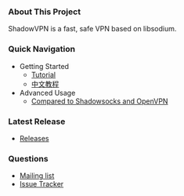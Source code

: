 ### About This Project

ShadowVPN is a fast, safe VPN based on libsodium.

### Quick Navigation

- Getting Started
    * [Tutorial]
    * [中文教程][Chinese Readme]
- Advanced Usage
    * [Compared to Shadowsocks and OpenVPN](https://github.com/clowwindy/ShadowVPN/wiki/Compared-to-Shadowsocks-and-OpenVPN)

### Latest Release

- [Releases](https://github.com/clowwindy/ShadowVPN/releases)

### Questions

- [Mailing list]
- [Issue Tracker]


[Chinese Readme]:   https://github.com/clowwindy/ShadowVPN/wiki/ShadowVPN-%E4%BD%BF%E7%94%A8%E8%AF%B4%E6%98%8E
[Issue Tracker]:    https://github.com/clowwindy/ShadowVPN/issues?state=open
[Mailing list]:     http://groups.google.com/group/shadowsocks
[Tutorial]:           https://github.com/clowwindy/ShadowVPN/blob/master/README.md